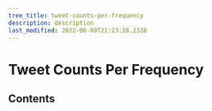 ```yaml
---
tree_title: tweet-counts-per-frequency
description: description
last_modified: 2022-06-09T21:23:28.2328
---
```


# Tweet Counts Per Frequency

## Contents
